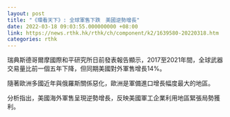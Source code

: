 ```yaml
---
layout: post
title: "《環看天下》: 全球軍售下跌　美國逆勢增長"
date: 2022-03-18 09:03:55.000000000 +08:00
link: https://news.rthk.hk/rthk/ch/component/k2/1639580-20220318.htm
categories: rthk
---
```


瑞典斯德哥爾摩國際和平研究所日前發表報告顯示，2017至2021年間，全球武器交易量比前一個五年下降，但同期美國對外軍售增長14%。

隨著歐洲多國近年與俄羅斯關係惡化，歐洲是軍備進口增長幅度最大的地區。

分析指出，美國海外軍售呈現逆勢增長，反映美國軍工企業利用地區緊張局勢獲利。
